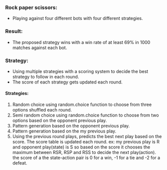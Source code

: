 ### Rock paper scissors:
* Playing against four different bots with four different strategies.

### Result:
* The proposed strategy wins with a win rate of at least 69% in 1000 matches against each bot.

### Strategy:
* Using multiple strategies with a scoring system to decide the best strategy to follow in each round.
* The score of each strategy gets updated each round.
#### Strategies:
1. Random choice using random.choice function to choose from three options shuffled each round.  
2. Semi random choice using random.choice function to choose from two options based on the opponent previous play.
3. Pattern generation based on the opponent previous play.
4. Pattern generation based on the my previous play.
5. Using the previous round plays, predicts the best next play based on the score. The score table is updated each round. ex: my previous play is R and opponent play(state) is S so based on the score it chooses the maximum between RSR, RSP and RSS to decide the next play(action). the score of a the state-action pair is 0 for a win, -1 for a tie and -2 for a defeat.
